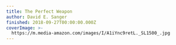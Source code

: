 ```yaml
---
title: The Perfect Weapon
author: David E. Sanger
finished: 2018-09-27T00:00:00.000Z
coverImage: >-
  https://m.media-amazon.com/images/I/A1iYnc9retL._SL1500_.jpg
---
```

